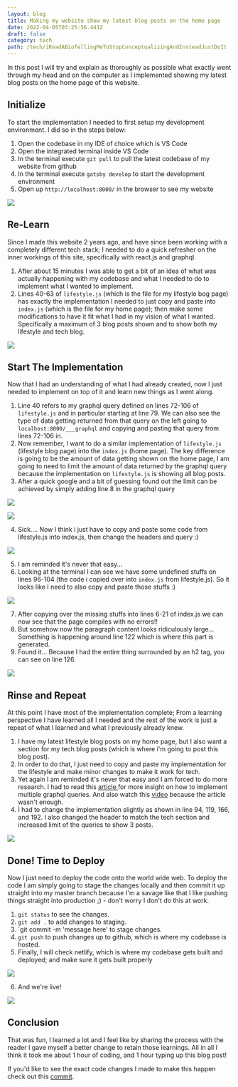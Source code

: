 ```yaml
---
layout: blog
title: Making my website show my latest blog posts on the home page
date: 2022-04-05T03:25:56.441Z
draft: false
category: tech
path: /tech/iReadABioTellingMeToStopConceptualizingAndInsteadJustDoIt
---
```

In this post I will try and explain as thoroughly as possible what exactly went through my head and on the computer as I implemented showing my latest blog posts on the home page of this website.

## Initialize

To start the implementation I needed to first setup my development environment. I did so in the steps below:

1. Open the codebase in my IDE of choice which is VS Code
2. Open the integrated terminal inside VS Code
3. In the terminal execute `git pull` to pull the latest codebase of my website from github
4. In the terminal execute `gatsby develop` to start the development environment
5. Open up `http://localhost:8000/` in the browser to see my website

![](https://s3.us-west-2.amazonaws.com/secure.notion-static.com/4f6fe26b-233b-469c-930d-1d60c89c2c1a/Untitled.png?X-Amz-Algorithm=AWS4-HMAC-SHA256&X-Amz-Content-Sha256=UNSIGNED-PAYLOAD&X-Amz-Credential=AKIAT73L2G45EIPT3X45%2F20220405%2Fus-west-2%2Fs3%2Faws4_request&X-Amz-Date=20220405T033847Z&X-Amz-Expires=86400&X-Amz-Signature=ca42d8baa5061fc5b243094dbeee814a65401cc5e453232358852c55588546fb&X-Amz-SignedHeaders=host&response-content-disposition=filename%20%3D%22Untitled.png%22&x-id=GetObject)

## Re-Learn

Since I made this website 2 years ago, and have since been working with a completely different tech stack; I needed to do a quick refresher on the inner workings of this site, specifically with react.js and graphql.

1. After about 15 minutes I was able to get a bit of an idea of what was actually happening with my codebase and what I needed to do to implement what I wanted to implement.
2. Lines 40-63 of `lifestyle.js` (which is the file for my lifestyle bog page) has exactly the implementation I needed to just copy and paste into `index.js` (which is the file for my home page); then make some modifications to have it fit what I had in my vision of what I wanted. Specifically a maximum of 3 blog posts shown and to show both my lifestyle and tech blog.

![](https://s3.us-west-2.amazonaws.com/secure.notion-static.com/68cc4f74-b590-4b03-a494-406b0d0d2324/Untitled.png?X-Amz-Algorithm=AWS4-HMAC-SHA256&X-Amz-Content-Sha256=UNSIGNED-PAYLOAD&X-Amz-Credential=AKIAT73L2G45EIPT3X45%2F20220405%2Fus-west-2%2Fs3%2Faws4_request&X-Amz-Date=20220405T035007Z&X-Amz-Expires=86400&X-Amz-Signature=5d7591e59db080683ef1126ce79a7cae1d2da7a5cb82ca3e907b03a5270c7027&X-Amz-SignedHeaders=host&response-content-disposition=filename%20%3D%22Untitled.png%22&x-id=GetObject)

## Start The Implementation

Now that I had an understanding of what I had already created, now I just needed to implement on top of it and learn new things as I went along.

1. Line 40 refers to my graphql query defined on lines 72-106 of `lifestyle.js` and in particular starting at line 79. We can also see the type of data getting returned from that query on the left going to `localhost:8000/___graphql` and copying and pasting that query from lines 72-106 in.
2. Now remember, I want to do a similar implementation of `lifestyle.js` (lifestyle blog page) into the `index.js` (home page). The key difference is going to be the amount of data getting shown on the home page, I am going to need to limit the amount of data returned by the graphql query because the implementation on `lifestyle.js` is showing all blog posts.
3. After a quick google and a bit of guessing found out the limit can be achieved by simply adding line 8 in the graphql query

![](https://s3.us-west-2.amazonaws.com/secure.notion-static.com/4bffc70b-c98a-413a-9af0-94f3ecac532f/Untitled.png?X-Amz-Algorithm=AWS4-HMAC-SHA256&X-Amz-Content-Sha256=UNSIGNED-PAYLOAD&X-Amz-Credential=AKIAT73L2G45EIPT3X45%2F20220405%2Fus-west-2%2Fs3%2Faws4_request&X-Amz-Date=20220405T035228Z&X-Amz-Expires=86400&X-Amz-Signature=2ab8148fae48b6d29585d1aca805cca898735c2d38bc403673cf72764dc45ce3&X-Amz-SignedHeaders=host&response-content-disposition=filename%20%3D%22Untitled.png%22&x-id=GetObject)

![](https://s3.us-west-2.amazonaws.com/secure.notion-static.com/18ce0b7a-92a6-40fd-9c88-72136754b836/Untitled.png?X-Amz-Algorithm=AWS4-HMAC-SHA256&X-Amz-Content-Sha256=UNSIGNED-PAYLOAD&X-Amz-Credential=AKIAT73L2G45EIPT3X45%2F20220405%2Fus-west-2%2Fs3%2Faws4_request&X-Amz-Date=20220405T035318Z&X-Amz-Expires=86400&X-Amz-Signature=d3cf40c300191b7994d31a7d36cd02e0a58492dd450cb2d09fa55c88542878af&X-Amz-SignedHeaders=host&response-content-disposition=filename%20%3D%22Untitled.png%22&x-id=GetObject)

4. Sick.... Now I think i just have to copy and paste some code from lifestyle.js into index.js, then change the headers and query :)

![](https://s3.us-west-2.amazonaws.com/secure.notion-static.com/e18098d5-a44f-4d51-8de1-cb120c194f23/Untitled.png?X-Amz-Algorithm=AWS4-HMAC-SHA256&X-Amz-Content-Sha256=UNSIGNED-PAYLOAD&X-Amz-Credential=AKIAT73L2G45EIPT3X45%2F20220405%2Fus-west-2%2Fs3%2Faws4_request&X-Amz-Date=20220405T035528Z&X-Amz-Expires=86400&X-Amz-Signature=81d4290fef9f26ef6769a697749672cc3779138d97dcd2ad7fac317957190bf3&X-Amz-SignedHeaders=host&response-content-disposition=filename%20%3D%22Untitled.png%22&x-id=GetObject)

5. I am reminded it's never that easy...
6. Looking at the terminal I can see we have some undefined stuffs on lines 96-104 (the code i copied over into `index.js` from lifestyle.js). So it looks like I need to also copy and paste those stuffs :)

![](https://s3.us-west-2.amazonaws.com/secure.notion-static.com/62a53bae-1e72-4964-8a2d-400e94f29c71/Untitled.png?X-Amz-Algorithm=AWS4-HMAC-SHA256&X-Amz-Content-Sha256=UNSIGNED-PAYLOAD&X-Amz-Credential=AKIAT73L2G45EIPT3X45%2F20220405%2Fus-west-2%2Fs3%2Faws4_request&X-Amz-Date=20220405T035652Z&X-Amz-Expires=86400&X-Amz-Signature=95414ab8a047e7c2e5e9de125552447d76d8a11d301db6d4be63fed39d3b4897&X-Amz-SignedHeaders=host&response-content-disposition=filename%20%3D%22Untitled.png%22&x-id=GetObject)

7. After copying over the missing stuffs into lines 6-21 of index.js we can now see that the page compiles with no errors!!
8. But somehow now the paragraph content looks ridiculously large... Something is happening around line 122 which is where this part is generated.
9. Found it... Because I had the entire thing surrounded by an h2 tag, you can see on line 126.

![](https://s3.us-west-2.amazonaws.com/secure.notion-static.com/234ac584-a829-4629-8dc2-376b475c1c42/Untitled.png?X-Amz-Algorithm=AWS4-HMAC-SHA256&X-Amz-Content-Sha256=UNSIGNED-PAYLOAD&X-Amz-Credential=AKIAT73L2G45EIPT3X45%2F20220405%2Fus-west-2%2Fs3%2Faws4_request&X-Amz-Date=20220405T035913Z&X-Amz-Expires=86400&X-Amz-Signature=227fd9d624da3ad301e242275d9d2e6d615e1f3e7d5e5c8ddd1175d1a2042915&X-Amz-SignedHeaders=host&response-content-disposition=filename%20%3D%22Untitled.png%22&x-id=GetObject)

## Rinse and Repeat

At this point I have most of the implementation complete; From a learning perspective I have learned all I needed and the rest of the work is just a repeat of what I learned and what I previously already knew.

1. I have my latest lifestyle blog posts on my home page, but I also want a section for my tech blog posts (which is where i'm going to post this blog post).
2. In order to do that, I just need to copy and paste my implementation for the lifestyle and make minor changes to make it work for tech.
3. Yet again I am reminded it's never that easy and I am forced to do more research. I had to read this [article ](https://medium.com/analytics-vidhya/gatsby-tip-on-running-multiple-queries-graphql-aliases-dc978fe481da)for more insight on how to implement multiple graphql queries. And also watch this [video](https://www.youtube.com/watch?v=WmSJMj-gNKo) because the article wasn't enough.
4. Ì had to change the implementation slightly as shown in line 94, 119, 166, and 192. I also changed the header to match the tech section and increased limit of the queries to show 3 posts.

![](https://s3.us-west-2.amazonaws.com/secure.notion-static.com/b6fa680f-ef45-44c7-9b31-3a598db7b8bf/Untitled.png?X-Amz-Algorithm=AWS4-HMAC-SHA256&X-Amz-Content-Sha256=UNSIGNED-PAYLOAD&X-Amz-Credential=AKIAT73L2G45EIPT3X45%2F20220405%2Fus-west-2%2Fs3%2Faws4_request&X-Amz-Date=20220405T040505Z&X-Amz-Expires=86400&X-Amz-Signature=07ae5bb55d0c22dc44e5dc1c902924dc413ab6ddb2baf0e8193c720479cedf45&X-Amz-SignedHeaders=host&response-content-disposition=filename%20%3D%22Untitled.png%22&x-id=GetObject)

## Done! Time to Deploy

Now I just need to deploy the code onto the world wide web.
 To deploy the code I am simply going to stage the changes locally and then commit it up straight into my master branch because I'm a savage like that I like pushing things straight into production ;) - don't worry I don't do this at work.

1. `git status` to see the changes.
2. `git add .` to add changes to staging.
3. `git commit -m 'message here' to stage changes.
4. `git push` to push changes up to github, which is where my codebase is hosted.
5. Finally, I will check netlify, which is where my codebase gets built and deployed; and make sure it gets built properly

![](https://s3.us-west-2.amazonaws.com/secure.notion-static.com/1f0f716a-d7e0-4601-b0f5-7ccc0ebdbbed/Untitled.png?X-Amz-Algorithm=AWS4-HMAC-SHA256&X-Amz-Content-Sha256=UNSIGNED-PAYLOAD&X-Amz-Credential=AKIAT73L2G45EIPT3X45%2F20220405%2Fus-west-2%2Fs3%2Faws4_request&X-Amz-Date=20220405T040930Z&X-Amz-Expires=86400&X-Amz-Signature=afa8299cd86374bbf8adaa16255caf6eb911aaf000252e687910ad8ae7aa3d7c&X-Amz-SignedHeaders=host&response-content-disposition=filename%20%3D%22Untitled.png%22&x-id=GetObject)

6. And we're live!

![](https://s3.us-west-2.amazonaws.com/secure.notion-static.com/0f0016ce-649b-4ceb-b04a-602626f7e2b0/Untitled.png?X-Amz-Algorithm=AWS4-HMAC-SHA256&X-Amz-Content-Sha256=UNSIGNED-PAYLOAD&X-Amz-Credential=AKIAT73L2G45EIPT3X45%2F20220405%2Fus-west-2%2Fs3%2Faws4_request&X-Amz-Date=20220405T040952Z&X-Amz-Expires=86400&X-Amz-Signature=dfea2cc311da9323d8c6f3a10ba444dfd179ebad728f13772cf619e12669b1b1&X-Amz-SignedHeaders=host&response-content-disposition=filename%20%3D%22Untitled.png%22&x-id=GetObject)

## Conclusion

That was fun, I learned a lot and I feel like by sharing the process with the reader I gave myself a better change to retain those learnings. All in all I think it took me about 1 hour of coding, and 1 hour typing up this blog post!

If you'd like to see the exact code changes I made to make this happen check out this [commit](https://github.com/MarkDYabut/my-website/commit/82a247a29485ef1122202c8053fbb0c90052aff0).